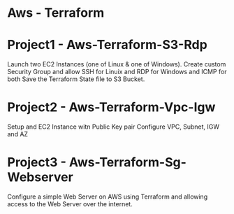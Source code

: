 # Aws - Terraform

Project1 - Aws-Terraform-S3-Rdp
================================
Launch two EC2 Instances (one of Linux & one of Windows).
Create custom Security Group and allow SSH for Linuix and RDP for Windows and ICMP for both
Save the Terraform State file to S3 Bucket.

Project2 - Aws-Terraform-Vpc-Igw
=================================
Setup and EC2 Instance witn Public Key pair
Configure VPC, Subnet, IGW and AZ

Project3 - Aws-Terraform-Sg-Webserver
=====================================
Configure a simple Web Server on AWS using Terraform and allowing access to the Web Server
over the internet.

